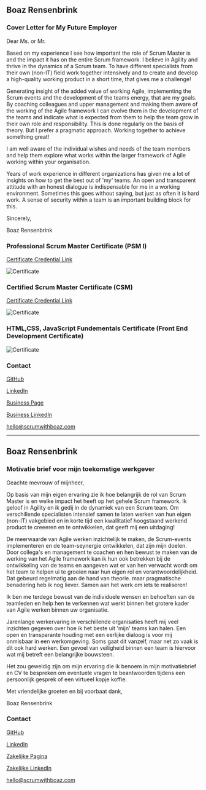 ## Boaz Rensenbrink

### Cover Letter for My Future Employer

Dear Ms. or Mr.

Based on my experience I see how important the role of Scrum Master is and the impact it has on the entire Scrum framework. I believe in Agility and thrive in the dynamics of a Scrum team.
To have different specialists from their own (non-IT) field work together intensively and to create and develop a high-quality working product in a short time, that gives me a challenge!

Generating insight of the added value of working Agile, implementing the Scrum events and the development of the teams energy, that are my goals. By coaching colleagues and upper management and making them aware of the working of the Agile framework I can evolve them in the development of the teams and indicate what is expected from them to help the team grow in their own role and responsibility. This is done regularly on the basis of theory. But I prefer a pragmatic approach. Working together to achieve something great!

I am well aware of the individual wishes and needs of the team members and help them explore what works within the larger framework of Agile working within your organisation.

Years of work experience in different organizations has given me a lot of insights on how to get the best out of 'my' teams. An open and transparent attitude with an honest dialogue is indispensable for me in a working environment. Sometimes this goes without saying, but just as often it is hard work. A sense of security within a team is an important building block for this.


Sincerely,

Boaz Rensenbrink

### Professional Scrum Master Certificate  (PSM I)
[Certificate Credential Link](https://www.scrum.org/certificates/568374)


![Certificate](PSM.png)

### Certified Scrum Master Certificate  (CSM)
[Certificate Credential Link](https://www.credential.net/cdf72282-aa89-4c81-8e24-120375555c3d)


![Certificate](CSM.png)

### HTML,CSS, JavaScript Fundementals Certificate  (Front End Development Certificate)

![Certificate](FED.png)


### Contact

[GitHub](https://boaz-rensenbrink.github.io/scrum/)

[LinkedIn](https://www.linkedin.com/in/boaz-rensenbrink/) 

[Business Page](https://scrumwithboaz.com/)

[Business LinkedIn](https://www.linkedin.com/company/umbrellaconsult/about)

[hello@scrumwithboaz.com](https://scrumwithboaz.com)




----------------------------------------------------


## Boaz Rensenbrink

### Motivatie brief voor mijn toekomstige werkgever

Geachte mevrouw of mijnheer,

 Op basis van mijn eigen ervaring zie ik hoe belangrijk de rol van Scrum Master is en welke impact het heeft op het gehele Scrum framework. Ik geloof in Agility en ik gedij in de dynamiek van een Scrum team.
Om verschillende specialisten intensief samen te laten werken van hun eigen (non-IT) vakgebied en in korte tijd een kwallitatief hoogstaand werkend product te creeeren en te ontwikkelen, dat geeft mij een uitdaging!

De meerwaarde van Agile werken inzichtelijk te maken, de Scrum-events implementeren en de team-seynergie ontwikkelen, dat zijn mijn doelen. Door collega's en management te coachen en hen bewust te maken van de werking van het Agile framework kan ik hun ook betrekken bij de ontwikkeling van de teams en aangeven wat er van hen verwacht wordt om het team te helpen ui te groeien naar hun eigen rol en verantwoordelijkheid. Dat gebeurd regelmatig aan de hand van theorie. maar pragmatische benadering heb ik nog liever. Samen aan het werk om iets te realiseren! 

Ik ben me terdege bewust van de individuele wensen en behoeften van de teamleden en help hen te verkennen wat werkt binnen het grotere kader van Agile werken binnen uw organisatie.

Jarenlange werkervaring in verschillende organisaties heeft mij veel inzichten gegeven over hoe ik het beste uit 'mijn' teams kan halen. Een open en transparante houding met een eerlijke dialoog is voor mij onmisbaar in een werkomgeving. Soms gaat dit vanzelf, maar net zo vaak is dit ook hard werken. Een gevoel van veiligheid binnen een team is hiervoor wat mij betreft een belangrijke bouwsteen.


Het zou geweldig zijn om mijn ervaring die ik benoem in mijn motivatiebrief en CV te bespreken om eventuele vragen te beantwoorden tijdens een persoonlijk gesprek of een virtueel kopje koffie.

Met vriendelijke groeten en bij voorbaat dank, 


Boaz Rensenbrink

### Contact

[GitHub](https://boaz-rensenbrink.github.io/scrum/)

[LinkedIn](https://www.linkedin.com/in/boaz-rensenbrink/) 

[Zakelijke Pagina](https://scrumwithboaz.com/)

[Zakelijke LinkedIn](https://www.linkedin.com/company/umbrellaconsult/about)

[hello@scrumwithboaz.com](https://scrumwithboaz.com)


